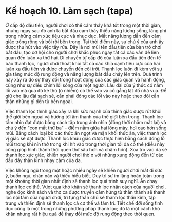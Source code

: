 # Kế hoạch 10. Làm sạch (tapa)

Ở cấp độ đầu tiên, người chơi có thể cảm thấy khá tốt trong một thời gian, nhưng ngay sau đó anh ta bắt đầu cảm thấy thiếu năng lượng sống, lãng phí trong những cảm xúc tiêu cực và nhục dục. Mất năng lượng dẫn đến cảm giác trống rỗng và bối rối bên trong. Tại thời điểm này, sự chú ý của anh ấy được thu hút vào việc tẩy rửa. Đây là nơi mũi tên đầu tiên của bàn trò chơi bắt đầu, tạo cơ hội cho người chơi khắc phục ngay tất cả các vấn đề liên quan đến luân xa thứ hai. Di chuyển từ cấp độ của luân xa đầu tiên đến tế bào thanh lọc, người chơi thoát khỏi tất cả các khía cạnh tiêu cực của hai luân xa đầu tiên và được chuyển đến cõi trời. Thanh lọc luôn đi kèm với sự gia tăng mức độ rung động và năng lượng bắt đầu chảy lên trên. Quá trình này xảy ra do sự thay đổi trong hoạt động của các giác quan và hành động, cũng như sự điều chỉnh lối sống của một người. Lâu đài của ý thức có năm lối vào mà qua đó kẻ thù (ô nhiễm) có thể vào và cố gắng lật đổ nhà vua. Để giữ cho lâu đài sạch sẽ, cần phải đóng các lối vào này hoặc theo dõi cẩn thận những gì đến từ bên ngoài.

Việc thanh lọc thính giác xảy ra khi sức mạnh của thính giác được rút khỏi thế giới bên ngoài và hướng tới âm thanh của thế giới bên trong. Thanh lọc tầm nhìn đạt được bằng cách tập trung ánh nhìn (đồng thời nhắm mắt lại) và chú ý đến "con mắt thứ ba" - điểm nằm giữa hai lông mày, hơi cao hơn sống mũi. Bằng cách loại bỏ các thức ăn ngọt và mặn khỏi thức ăn, việc thanh lọc vị giác sẽ đạt được. Thanh lọc khứu giác được thực hiện bằng cách đóng lỗ mũi trong khi nín thở trong khi hít vào trong thời gian tối đa có thể (điều này cũng giúp hình thành thói quen thở sâu hơn và chậm hơn). Xoa tro vào da sẽ thanh lọc xúc giác, khiến người chơi thờ ơ với những xung động đến từ các đầu dây thần kinh nhạy cảm của da.

Việc không ngủ trong một hoặc nhiều ngày sẽ khiến người chơi mất đi sức ỳ, buồn ngủ, chán nản và thiếu hiểu biết. Duy trì sự im lặng hoàn toàn trong một khoảng thời gian nhất định sẽ thanh lọc quá trình suy nghĩ. Ăn chay thanh lọc cơ thể. Vượt qua khó khăn sẽ thanh lọc nhân cách của người chơi, nghe đọc kinh sách và thơ ca được truyền cảm hứng từ thần thánh sẽ thanh lọc nội tâm của người chơi, trì tụng thần chú sẽ thanh lọc thần kinh, tập trung và thiền định sẽ thanh lọc cả cơ thể và tâm trí. Tiết chế đời sống tình dục cũng là một trong những phương pháp thanh lọc; đó là một cách khó khăn nhưng rất hiệu quả để thay đổi mức độ rung động theo thói quen.
